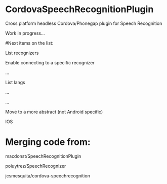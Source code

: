 # CordovaSpeechRecognitionPlugin
Cross platform headless Cordova/Phonegap plugin for Speech Recognition

Work in progress... 

#Next items on the list:

List recognizers

Enable connecting to a specific recognizer

...

List langs

...

...

Move to a more abstract (not Android specific)

IOS



# Merging code from:

macdonst/SpeechRecognitionPlugin

poiuytrez/SpeechRecognizer

jcsmesquita/cordova-speechrecognition
